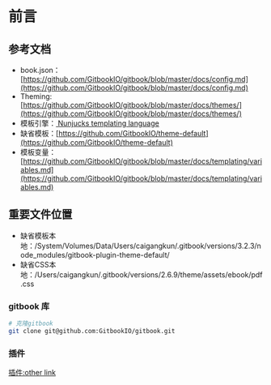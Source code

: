 # 前言

## 参考文档

* book.json： [https://github.com/GitbookIO/gitbook/blob/master/docs/config.md](https://github.com/GitbookIO/gitbook/blob/master/docs/config.md)
* Theming: [https://github.com/GitbookIO/gitbook/blob/master/docs/themes/](https://github.com/GitbookIO/gitbook/blob/master/docs/themes/)
* 模板引擎：[ Nunjucks templating language](https://mozilla.github.io/nunjucks/)
* 缺省模板：[https://github.com/GitbookIO/theme-default](https://github.com/GitbookIO/theme-default)
* 模板变量：[https://github.com/GitbookIO/gitbook/blob/master/docs/templating/variables.md](https://github.com/GitbookIO/gitbook/blob/master/docs/templating/variables.md)

## 重要文件位置

* 缺省模板本地：/System/Volumes/Data/Users/caigangkun/.gitbook/versions/3.2.3/node_modules/gitbook-plugin-theme-default/
* 缺省CSS本地：/Users/caigangkun/.gitbook/versions/2.6.9/theme/assets/ebook/pdf.css

### gitbook 库

~~~sh
# 克隆gitbook
git clone git@github.com:GitbookIO/gitbook.git
~~~

### 插件

[插件:other link](https://github.com/MichaelHu/gitbook-plugin-otherlink)

